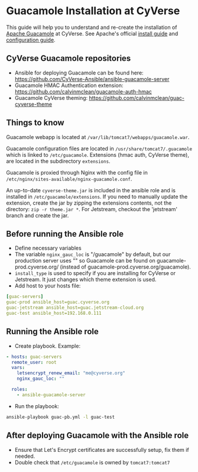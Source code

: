 # Guacamole Installation at CyVerse

This guide will help you to understand and re-create the installation of [Apache Guacamole](https://guacamole.apache.org/) at CyVerse. See Apache's official [install guide](https://guacamole.apache.org/doc/gug/installing-guacamole.html) and [configuration guide](https://guacamole.apache.org/doc/gug/configuring-guacamole.html).

## CyVerse Guacamole repositories

- Ansible for deploying Guacamole can be found here: https://github.com/CyVerse-Ansible/ansible-guacamole-server
- Guacamole HMAC Authentication extension: https://github.com/calvinmclean/guacamole-auth-hmac
- Guacamole CyVerse theming: https://github.com/calvinmclean/guac-cyverse-theme


## Things to know

Guacamole webapp is located at `/var/lib/tomcat7/webapps/guacamole.war`.

Guacamole configuration files are located in `/usr/share/tomcat7/.guacamole` which is linked to `/etc/guacamole`. Extensions (hmac auth, CyVerse theme), are located in the subdirectory `extensions`.

Guacamole is proxied through Nginx with the config file in `/etc/nginx/sites-available/nginx-guacamole.conf`.

An up-to-date `cyverse-theme.jar` is included in the ansible role and is installed in `/etc/guacamole/extensions`. If you need to manually update the extension, create the jar by zipping the extensions contents, not the directory: `zip -r theme.jar *`. For Jetstream, checkout the 'jetstream' branch and create the jar.


## Before running the Ansible role

- Define necessary variables
- The variable `nginx_gauc_loc` is "/guacamole" by default, but our production server uses "" so Guacamole can be found on guacamole-prod.cyverse.org/ (instead of guacamole-prod.cyverse.org/guacamole).
- `install_type` is used to specify if you are installing for CyVerse or Jetstream. It just changes which theme extension is used.
- Add host to your hosts file:

```yaml
[guac-servers]
guac-prod ansible_host=guac.cyverse.org
guac-jetstream ansible_host=guac.jetstream-cloud.org
guac-test ansible_host=192.168.0.111
```


## Running the Ansible role

- Create playbook. Example:

```yaml
- hosts: guac-servers
  remote_user: root
  vars:
    letsencrypt_renew_email: "me@cyverse.org"
    nginx_gauc_loc: ""

  roles:
    - ansible-guacamole-server
```

- Run the playbook:

```bash
ansible-playbook guac-pb.yml -l guac-test
```

## After deploying Guacamole with the Ansible role

- Ensure that Let's Encrypt certificates are successfully setup, fix them if needed.
- Double check that `/etc/guacamole` is owned by `tomcat7:tomcat7`
